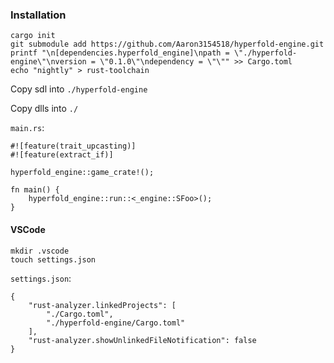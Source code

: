 ### Installation

```
cargo init
git submodule add https://github.com/Aaron3154518/hyperfold-engine.git
printf "\n[dependencies.hyperfold_engine]\npath = \"./hyperfold-engine\"\nversion = \"0.1.0\"\ndependency = \"\"" >> Cargo.toml
echo "nightly" > rust-toolchain
```

Copy sdl into `./hyperfold-engine`

Copy dlls into `./`

`main.rs`:
```
#![feature(trait_upcasting)]
#![feature(extract_if)]

hyperfold_engine::game_crate!();

fn main() {
    hyperfold_engine::run::<_engine::SFoo>();
}
```

#### VSCode
```
mkdir .vscode
touch settings.json
```

`settings.json`:
```
{
    "rust-analyzer.linkedProjects": [
        "./Cargo.toml",
        "./hyperfold-engine/Cargo.toml"
    ],
    "rust-analyzer.showUnlinkedFileNotification": false
}
```